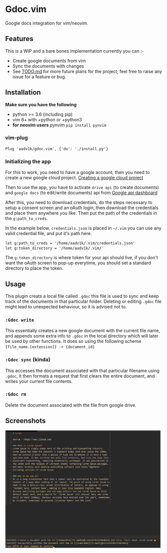 # Gdoc.vim

Google docs integration for vim/neovim.

## Features

This is a WIP and a bare bones implementation currently you can :-

- Create google documents from vim
- Sync the documents with changes
- See [TODO.md](./TODO.md) for more future plans for the project; feel free to raise any issue for a feature or bug.

## Installation

**Make sure you have the following**

- python >= 3.6 (including pip)
- vim 8+ with +python or +python3
- **for neovim users** pynvim `pip install pynvim`

### vim-plug

```vim
Plug 'aadv1k/gdoc.vim', {'do': './install.py'}
```

### Initializing the app

For this to work, you need to have a google account, then you need to create a new google cloud project.
[Creating a google cloud project](https://developers.google.com/workspace/guides/create-project)

Then to use the app, you have to activate `drive api` (to create documents) and `google docs` (to edit/write documents) api from
[Google api dashboard](https://console.cloud.google.com/apis/dashboard)

After this, you need to download credentials, do the steps necessary to setup a consent screen and an
oAuth login, then download the credentials and place them anywhere you like. Then put the path of
the credentials in the `g:path_to_creds`.

In the example below, `credentials.json` is placed in `~/.vim` you can use any valid credential file, and put it's path here.

```vim
let g:path_to_creds = '/home/aadv1k/.vim/credentials.json'
let g:token_directory = '/home/aadv1k/.vim/'
```

The `g:token_directory` is where token for your api should live, if you don't want the oAuth screen
to pop-up everytime, you should set a standard directory to place the token.

## Usage

This plugin creats a local file called `.gdoc` this file is used to sync and
keep track of the documents in that particular folder. Deleting or editing
`.gdoc` file might lead to unexpected behaviour, so it is advised not to.

### `:Gdoc write`

This essentially creates a new google document with the current file name, and
appends some extra info to `.gdoc` in the local directory which will later be
used by other functions. It does so using the following scheme `{file_name.[extension]} -> {document_id}`

### `:Gdoc sync` (kinda)

This accesses the document associated with that particular filename using
`.gdoc`, it then formats a request that first clears the entire document, and
writes your current file contents.

### `:Gdoc rm`

Delete the document associated with the file from google drive.

## Screenshots

<img src="./screenshots/1.1.png" alt="1.png" width="500px">
